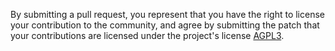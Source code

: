 By submitting a pull request, you represent that you have the right to license
your contribution to the community, and agree by submitting the patch that
your contributions are licensed under the project's license [AGPL3](LICENSE.AGPL3).
